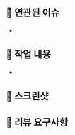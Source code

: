 ## 🔗 연관된 이슈

-

## 📝 작업 내용
<!-- 이번 PR에서 작업한 내용을 간략히 설명해주세요(이미지 첨부 가능) -->

-

## 📸 스크린샷


## 💬 리뷰 요구사항
<!-- 리뷰어가 특별히 봐주었으면 하는 부분이 있다면 작성해주세요 -->
